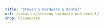 ```yaml
---
title: "Steven's Hardware & Rental"
url: /sabattus/stevens-hardware-und-rental/
shop: Eisenwaren
---
```

